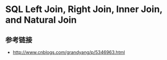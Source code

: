 # SQL Left Join, Right Join, Inner Join, and Natural Join

## 参考链接

* http://www.cnblogs.com/grandyang/p/5346963.html